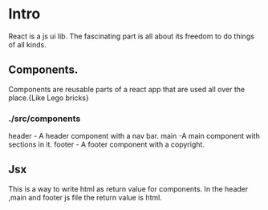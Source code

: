 # Intro 
React is a js ui lib.
The fascinating part is all about its freedom to do things of all kinds.

## Components. 
Components are reusable parts of a react app that are used all over the place.{Like Lego bricks}
### ./src/components
header - A header component with a nav bar.
main -A main component with sections in it.
footer - A footer component with a copyright.

## Jsx 
This is a way to write html as return value for components.
In the header ,main and footer js file the return value is html.
